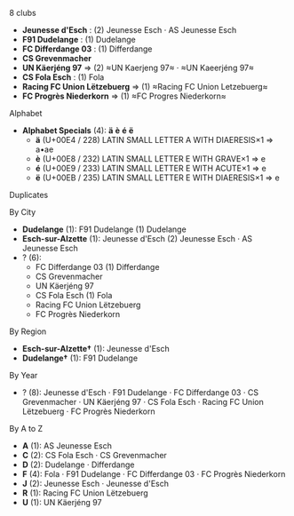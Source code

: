 8 clubs

- **Jeunesse d'Esch** : (2) Jeunesse Esch · AS Jeunesse Esch
- **F91 Dudelange** : (1) Dudelange
- **FC Differdange 03** : (1) Differdange
- **CS Grevenmacher**
- **UN Käerjéng 97** ⇒ (2) ≈UN Kaerjeng 97≈ · ≈UN Kaeerjéng 97≈
- **CS Fola Esch** : (1) Fola
- **Racing FC Union Lëtzebuerg** ⇒ (1) ≈Racing FC Union Letzebuerg≈
- **FC Progrès Niederkorn** ⇒ (1) ≈FC Progres Niederkorn≈




Alphabet

- **Alphabet Specials** (4):  **ä**  **è**  **é**  **ë** 
  - **ä** (U+00E4 / 228) LATIN SMALL LETTER A WITH DIAERESIS×1 ⇒ a•ae
  - **è** (U+00E8 / 232) LATIN SMALL LETTER E WITH GRAVE×1 ⇒ e
  - **é** (U+00E9 / 233) LATIN SMALL LETTER E WITH ACUTE×1 ⇒ e
  - **ë** (U+00EB / 235) LATIN SMALL LETTER E WITH DIAERESIS×1 ⇒ e




Duplicates





By City

- **Dudelange** (1): F91 Dudelange  (1) Dudelange
- **Esch-sur-Alzette** (1): Jeunesse d'Esch  (2) Jeunesse Esch · AS Jeunesse Esch
- ? (6): 
  - FC Differdange 03  (1) Differdange
  - CS Grevenmacher 
  - UN Käerjéng 97 
  - CS Fola Esch  (1) Fola
  - Racing FC Union Lëtzebuerg 
  - FC Progrès Niederkorn 




By Region

- **Esch-sur-Alzette†** (1):   Jeunesse d'Esch
- **Dudelange†** (1):   F91 Dudelange




By Year

- ? (8):   Jeunesse d'Esch · F91 Dudelange · FC Differdange 03 · CS Grevenmacher · UN Käerjéng 97 · CS Fola Esch · Racing FC Union Lëtzebuerg · FC Progrès Niederkorn






By A to Z

- **A** (1): AS Jeunesse Esch
- **C** (2): CS Fola Esch · CS Grevenmacher
- **D** (2): Dudelange · Differdange
- **F** (4): Fola · F91 Dudelange · FC Differdange 03 · FC Progrès Niederkorn
- **J** (2): Jeunesse Esch · Jeunesse d'Esch
- **R** (1): Racing FC Union Lëtzebuerg
- **U** (1): UN Käerjéng 97




